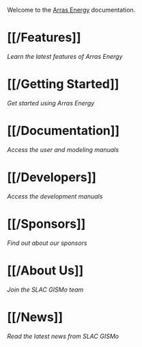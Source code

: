 Welcome to the [Arras Energy](http://www.gridlabd.us/) documentation.

# [[/Features]] 

*Learn the latest features of Arras Energy*

# [[/Getting Started]] 

*Get started using Arras Energy*

# [[/Documentation]]

*Access the user and modeling manuals*
# [[/Developers]]

*Access the development manuals*

# [[/Sponsors]]

*Find out about our sponsors*

# [[/About Us]]

*Join the SLAC GISMo team*
# [[/News]]

*Read the latest news from SLAC GISMo*
